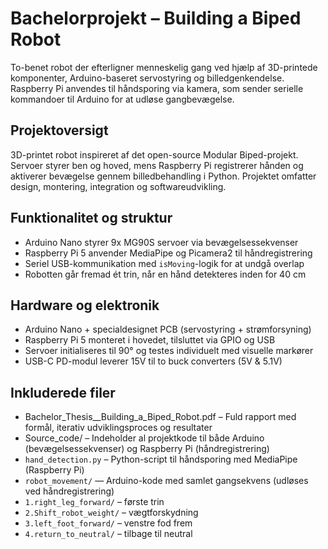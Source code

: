 # Bachelorprojekt – Building a Biped Robot
To-benet robot der efterligner menneskelig gang ved hjælp af 3D-printede komponenter, Arduino-baseret servostyring og billedgenkendelse. Raspberry Pi anvendes til håndsporing via kamera, som sender serielle kommandoer til Arduino for at udløse gangbevægelse.

## Projektoversigt  
3D-printet robot inspireret af det open-source Modular Biped-projekt. Servoer styrer ben og hoved, mens Raspberry Pi registrerer hånden og aktiverer bevægelse gennem billedbehandling i Python. Projektet omfatter design, montering, integration og softwareudvikling.

## Funktionalitet og struktur
- Arduino Nano styrer 9x MG90S servoer via bevægelsessekvenser  
- Raspberry Pi 5 anvender MediaPipe og Picamera2 til håndregistrering  
- Seriel USB-kommunikation med `isMoving`-logik for at undgå overlap  
- Robotten går fremad ét trin, når en hånd detekteres inden for 40 cm

## Hardware og elektronik
- Arduino Nano + specialdesignet PCB (servostyring + strømforsyning)  
- Raspberry Pi 5 monteret i hovedet, tilsluttet via GPIO og USB  
- Servoer initialiseres til 90° og testes individuelt med visuelle markører  
- USB-C PD-modul leverer 15V til to buck converters (5V & 5.1V)  

## Inkluderede filer

- Bachelor_Thesis__Building_a_Biped_Robot.pdf – Fuld rapport med formål, iterativ udviklingsproces og resultater
- Source_code/ – Indeholder al projektkode til både Arduino (bevægelsessekvenser) og Raspberry Pi (håndregistrering)
- `hand_detection.py` – Python-script til håndsporing med MediaPipe (Raspberry Pi)
- `robot_movement/` — Arduino-kode med samlet gangsekvens (udløses ved håndregistrering)  
- `1.right_leg_forward/` – første trin  
- `2.Shift_robot_weight/` – vægtforskydning  
- `3.left_foot_forward/` – venstre fod frem  
- `4.return_to_neutral/` – tilbage til neutral  
